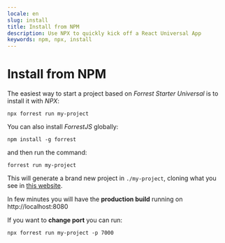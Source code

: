 ```yaml
---
locale: en
slug: install
title: Install from NPM
description: Use NPX to quickly kick off a React Universal App
keywords: npm, npx, install
---
```


# Install from NPM

The easiest way to start a project based on _Forrest Starter Universal_ is to
install it with _NPX_:

    npx forrest run my-project

You can also install _ForrestJS_ globally:

    npm install -g forrest

and then run the command:

    forrest run my-project

This will generate a brand new project in `./my-project`, cloning what you see in 
[this website](https://forrest-starter-universal.herokuapp.com/).

In few minutes you will have the **production build** running on
http://localhost:8080

If you want to **change port** you can run:

    npx forrest run my-project -p 7000



